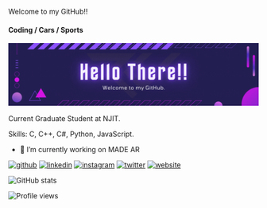 Welcome to my GitHub!!
#### Coding / Cars / Sports
![Developer](https://github.com/Ramachetan/Ramachetan/blob/main/Rama%20Chetan%20Atmudi.gif)

Current Graduate Student at NJIT.

Skills: C, C++, C#, Python, JavaScript.

- 🔭 I’m currently working on MADE AR 


[<img src='https://img.shields.io/badge/Github-1DA1F2?style=for-the-badge&logo=github&logoColor=white' alt='github' height='40'>](https://github.com/Ramachetan)   [<img src='https://img.shields.io/badge/Linkedin-1DA1F2?style=for-the-badge&logo=Linkedin&logoColor=white' alt='linkedin' height='40'>](https://www.linkedin.com/in/rama-chetan/)  [<img src='https://img.shields.io/badge/Instagram-1DA1F2?style=for-the-badge&logo=instagram&logoColor=white' alt='instagram' height='40'>](https://www.instagram.com/ramachetan.jpeg/)  [<img src='https://img.shields.io/badge/Twitter-1DA1F2?style=for-the-badge&logo=twitter&logoColor=white' alt='twitter' height='40'>](https://twitter.com/Ramachetan1)  [<img src='https://img.shields.io/badge/website-1DA1F2?style=for-the-badge&logo=Website&logoColor=white' alt='website' height='40'>](ramachetan.github.io)  

![GitHub stats](https://github-readme-stats.vercel.app/api?username=Ramachetan&show_icons=true&count_private=true)   

![Profile views](https://gpvc.arturio.dev/Ramachetan)  
